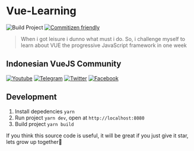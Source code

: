 # Vue-Learning

![Build Project](https://github.com/vuejs-id/blog/workflows/Build%20Project/badge.svg) [![Commitizen friendly](https://img.shields.io/badge/commitizen-friendly-brightgreen.svg)](http://commitizen.github.io/cz-cli/)

>When i got leisure i dunno what must i do. So, i challenge myself to learn about VUE the progressive JavaScript framework in one week

## Indonesian VueJS Community

[![Youtube](https://img.shields.io/badge/YouTube-Vuejs%20Indonesia-red)](https://www.youtube.com/channel/UCJsej0PNwDydEUKXGi2cUEg/featured) [![Telegram](https://img.shields.io/badge/Telegram-vuejsindonesia-blue)](https://t.me/vuejsindonesia) [![Twitter](https://img.shields.io/badge/Twitter-vuejs_id-blue)](https://twitter.com/vuejs_id) [![Facebook](https://img.shields.io/badge/Facebook-Vue.js%20Indonesia-blue)](https://www.facebook.com/groups/1675298779418239/)

## Development

1. Install depedencies `yarn`
2. Run project `yarn dev`, open at `http://localhost:8080`
3. Build project `yarn build`

If you think this source code is useful, it will be great if you just give it star, lets grow up together🤟
